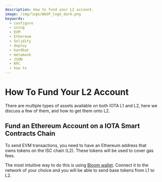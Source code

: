 ```yaml
---
description: How to fund your L2 account.
image: /img/logo/WASP_logo_dark.png
keywords:
  - configure
  - using
  - EVM
  - Ethereum
  - Solidity
  - deploy
  - hardhat
  - metamask
  - JSON
  - RPC
  - how to
---
```


# How To Fund Your L2 Account

There are multiple types of assets available on both IOTA L1 and L2, here we discuss a few of them, and how to get them onto L2.

## Fund an Ethereum Account on a IOTA Smart Contracts Chain

To send EVM transactions, you need to have an Ethereum address that owns tokens on the ISC chain (L2). These tokens will
be used to cover gas fees.

The most intuitive way to do this is using [Bloom wallet](https://bloomwallet.io/). Connect it to the network of your choice and you will be able to send base tokens from L1 to L2.
